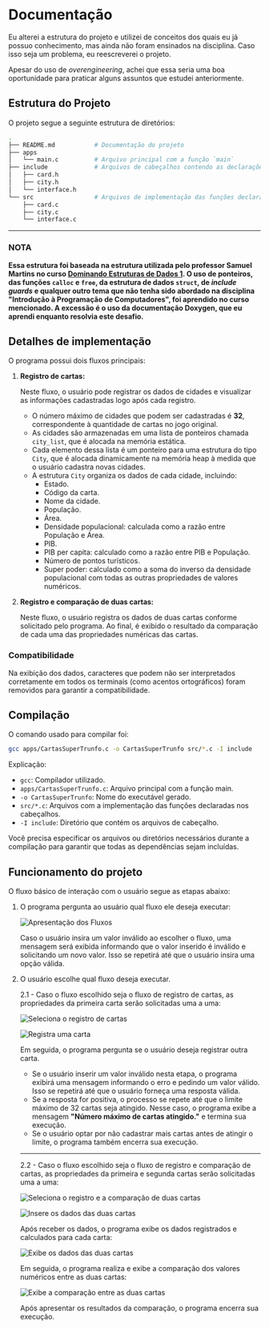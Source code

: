 # Documentação

Eu alterei a estrutura do projeto e utilizei de conceitos dos quais eu já possuo
conhecimento, mas ainda não foram ensinados na disciplina. Caso isso seja um
problema, eu reescreverei o projeto.

Apesar do uso de *overengineering*, achei que essa seria uma boa oportunidade
para praticar alguns assuntos que estudei anteriormente.

## Estrutura do Projeto

O projeto segue a seguinte estrutura de diretórios:

```bash
.
├── README.md           # Documentação do projeto
├── apps
│   └── main.c          # Arquivo principal com a função `main`
├── include             # Arquivos de cabeçalhos contendo as declarações das funções
│   ├── card.h
│   ├── city.h
│   └── interface.h
└── src                 # Arquivos de implementação das funções declaradas nos cabeçalhos
    ├── card.c
    ├── city.c
    └── interface.c
```

---

### NOTA

**Essa estrutura foi baseada na estrutura utilizada pelo professor Samuel
Martins no curso [Dominando Estruturas de Dados 1](https://github.com/xavecoding/dominando-estruturas-de-dados-1).
O uso de ponteiros, das funções `calloc` e `free`, da estrutura de dados
`struct`, de *include guards* e qualquer outro tema que não tenha sido abordado
na disciplina "Introdução à Programação de Computadores", foi aprendido no curso
mencionado. A excessão é o uso da documentação Doxygen, que eu aprendi enquanto
resolvia este desafio.**

## Detalhes de implementação

O programa possui dois fluxos principais:

1. **Registro de cartas:**

   Neste fluxo, o usuário pode registrar os dados de cidades e visualizar as
   informações cadastradas logo após cada registro.

   - O número máximo de cidades que podem ser cadastradas é **32**,
   correspondente à quantidade de cartas no jogo original.
   - As cidades são armazenadas em uma lista de ponteiros chamada `city_list`,
   que é alocada na memória estática.
   - Cada elemento dessa lista é um ponteiro para uma estrutura do tipo `City`,
   que é alocada dinamicamente na memória heap à medida que o usuário cadastra
   novas cidades.
   - A estrutura `City` organiza os dados de cada cidade, incluindo:
     - Estado.
     - Código da carta.
     - Nome da cidade.
     - População.
     - Área.
     - Densidade populacional: calculada como a razão entre População e Área.
     - PIB.
     - PIB per capita: calculado como a razão entre PIB e População.
     - Número de pontos turísticos.
     - Super poder: calculado como a soma do inverso da densidade populacional
       com todas as outras propriedades de valores numéricos.

2. **Registro e comparação de duas cartas:**

   Neste fluxo, o usuário registra os dados de duas cartas conforme solicitado
   pelo programa. Ao final, é exibido o resultado da comparação de cada uma das
   propriedades numéricas das cartas.

### Compatibilidade

Na exibição dos dados, caracteres que podem não ser interpretados corretamente
em todos os terminais (como acentos ortográficos) foram removidos para garantir
a compatibilidade.

## Compilação

O comando usado para compilar foi:

```bash
gcc apps/CartasSuperTrunfo.c -o CartasSuperTrunfo src/*.c -I include
```

Explicação:

- `gcc`: Compilador utilizado.
- `apps/CartasSuperTrunfo.c`: Arquivo principal com a função main.
- `-o CartasSuperTrunfo`: Nome do executável gerado.
- `src/*.c`: Arquivos com a implementação das funções declaradas nos cabeçalhos.
- `-I include`: Diretório que contém os arquivos de cabeçalho.

Você precisa especificar os arquivos ou diretórios necessários durante a
compilação para garantir que todas as dependências sejam incluídas.

## Funcionamento do projeto

O fluxo básico de interação com o usuário segue as etapas abaixo:

1. O programa pergunta ao usuário qual fluxo ele deseja executar:

    ![Apresentação dos Fluxos](images/apresenta-funcionalidades.PNG "Apresentação dos Fluxos")

    Caso o usuário insira um valor inválido ao escolher o fluxo, uma mensagem
    será exibida informando que o valor inserido é inválido e solicitando um
    novo valor. Isso se repetirá até que o usuário insira uma opção válida.

2. O usuário escolhe qual fluxo deseja executar.

    2.1 - Caso o fluxo escolhido seja o fluxo de registro de cartas, as
    propriedades da primeira carta serão solicitadas uma a uma:

    ![Seleciona o registro de cartas](images/seleciona-registro-de-cartas.PNG "Seleciona o registro de cartas")

    ![Registra uma carta](images/registra-uma-carta.PNG "Registra uma carta")

    Em seguida, o programa pergunta se o usuário deseja registrar outra carta.

    - Se o usuário inserir um valor inválido nesta etapa, o programa exibirá uma
    mensagem informando o erro e pedindo um valor válido. Isso se repetirá até
    que o usuário forneça uma resposta válida.
    - Se a resposta for positiva, o processo se repete até que o limite máximo
    de 32 cartas seja atingido. Nesse caso, o programa exibe a mensagem
    **"Número máximo de cartas atingido."** e termina sua execução.
    - Se o usuário optar por não cadastrar mais cartas antes de atingir o
    limite, o programa também encerra sua execução.

    ---

    2.2 - Caso o fluxo escolhido seja o fluxo de registro e comparação de
    cartas, as propriedades da primeira e segunda cartas serão solicitadas uma a
    uma:

    ![Seleciona o registro e a comparação de duas cartas](images/seleciona-comparacao-de-cartas.PNG "Seleciona o registro e a comparação de duas cartas")

    ![Insere os dados das duas cartas](images/insere-dados-das-duas-cartas.PNG "Insere os dados das duas cartas")

    Após receber os dados, o programa exibe os dados registrados e calculados
    para cada carta:

    ![Exibe os dados das duas cartas](images/exibe-dados-das-duas-cartas.PNG "Exibe os dados das duas cartas")

    Em seguida, o programa realiza e exibe a comparação dos valores numéricos
    entre as duas cartas:

    ![Exibe a comparação entre as duas cartas](images/compara-as-duas-cartas.PNG "Exibe a comparação entre as duas cartas")

    Após apresentar os resultados da comparação, o programa encerra sua
    execução.
